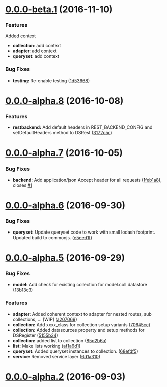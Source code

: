 <a name="0.0.0-beta.1"></a>
# [0.0.0-beta.1](https://gitlab.com/jmbarbier/ng2datastore/compare/v0.0.0-alpha.8...v0.0.0-beta.1) (2016-11-10)

### Features

Added context

- **collection**: add context
- **adapter**: add context
- **queryset**: add context

### Bug Fixes

* **testing:** Re-enable testing ([1d53668](https://gitlab.com/jmbarbier/ng2datastore/commit/1d53668))



<a name="0.0.0-alpha.8"></a>
# [0.0.0-alpha.8](https://gitlab.com/jmbarbier/ng2datastore/compare/v0.0.0-alpha.7...v0.0.0-alpha.8) (2016-10-08)


### Features

* **restbackend:** Add default headers in REST_BACKEND_CONFIG and setDefaultHeaders method to DSRest ([3172c5c](https://gitlab.com/jmbarbier/ng2datastore/commit/3172c5c))



<a name="0.0.0-alpha.7"></a>
# [0.0.0-alpha.7](https://gitlab.com/jmbarbier/ng2datastore/compare/v0.0.0-alpha.6...v0.0.0-alpha.7) (2016-10-05)


### Bug Fixes

* **backend:** Add application/json Accept header for all requests ([1feb1a8](https://gitlab.com/jmbarbier/ng2datastore/commit/1feb1a8)), closes [#1](https://gitlab.com/jmbarbier/ng2datastore/issues/1)



<a name="0.0.0-alpha.6"></a>
# [0.0.0-alpha.6](https://gitlab.com/jmbarbier/ng2datastore/compare/v0.0.0-alpha.5...v0.0.0-alpha.6) (2016-09-30)


### Bug Fixes

* **queryset:** Update queryset code to work with small lodash footprint. Updated build to commonjs. ([e5eed1f](https://gitlab.com/jmbarbier/ng2datastore/commit/e5eed1f))



<a name="0.0.0-alpha.5"></a>
# [0.0.0-alpha.5](https://gitlab.com/jmbarbier/ng2datastore/compare/v0.0.0-alpha.4...v0.0.0-alpha.5) (2016-09-29)


### Bug Fixes

* **model:** Add check for existing collection for model.coll.datastore ([13b13c3](https://gitlab.com/jmbarbier/ng2datastore/commit/13b13c3))


### Features

* **adapter:** Added coherent context to adapter for nested routes, sub collections, ... [WIP] ([a207069](https://gitlab.com/jmbarbier/ng2datastore/commit/a207069))
* **collection:** Add xxxx_class for collection setup variants ([70645cc](https://gitlab.com/jmbarbier/ng2datastore/commit/70645cc))
* **collection:** Added datasources property and setup methods for DSRegister ([5155b34](https://gitlab.com/jmbarbier/ng2datastore/commit/5155b34))
* **collection:** added list to collection ([85d2b6a](https://gitlab.com/jmbarbier/ng2datastore/commit/85d2b6a))
* **list:** Make lists working ([af1a6d1](https://gitlab.com/jmbarbier/ng2datastore/commit/af1a6d1))
* **queryset:** Added queryset instances to collection. ([68efdf5](https://gitlab.com/jmbarbier/ng2datastore/commit/68efdf5))
* **service:** Removed service layer ([6d1a310](https://gitlab.com/jmbarbier/ng2datastore/commit/6d1a310))



<a name="0.0.0-alpha.2"></a>
# [0.0.0-alpha.2](https://gitlab.com/jmbarbier/ng2datastore/compare/...v0.0.0-alpha.2) (2016-09-03)



